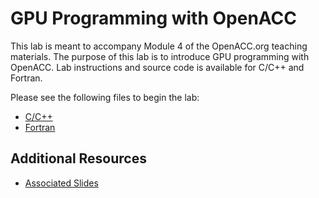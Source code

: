 GPU Programming with OpenACC
============================

This lab is meant to accompany Module 4 of the OpenACC.org teaching materials.
The purpose of this lab is to introduce GPU programming with OpenACC. Lab
instructions and source code is available for C/C++ and Fortran.

Please see the following files to begin the lab:

* [C/C++](English/C/README.md)
* [Fortran](English/Fortran/README.md)

Additional Resources
--------------------
* [Associated Slides](#)
